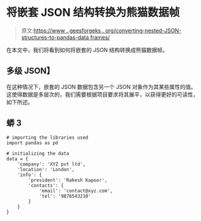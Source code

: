 # 将嵌套 JSON 结构转换为熊猫数据帧

> 原文:[https://www . geesforgeks . org/converting-nested-JSON-structures-to-pandas-data frames/](https://www.geeksforgeeks.org/converting-nested-json-structures-to-pandas-dataframes/)

在本文中，我们将看到如何将嵌套的 JSON 结构转换成熊猫数据帧。

## **多级 JSON】**

在这种情况下，嵌套的 JSON 数据包含另一个 JSON 对象作为其某些属性的值。这使得数据是多层次的，我们需要根据项目要求将其展平，以获得更好的可读性，如下所述。

## 蟒 3

```
# importing the libraries used
import pandas as pd

# initializing the data
data = {
    'company': 'XYZ pvt ltd',
    'location': 'London',
    'info': {
        'president': 'Rakesh Kapoor',
        'contacts': {
            'email': 'contact@xyz.com',
            'tel': '9876543210'
        }
    }
}
```